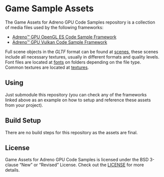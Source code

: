 # Game Sample Assets

The Game Assets for Adreno GPU Code Samples repository is a collection of media files used by the following frameworks:

- [Adreno™ GPU OpenGL ES Code Sample Framework](https://github.com/quic/adreno-gpu-opengl-es-code-sample-framework)
- [Adreno™ GPU Vulkan Code Sample Framework](https://github.com/quic/adreno-gpu-vulkan-code-sample-framework)

Full scene objects in the *GLTF* format can be found at [scenes](/scenes), these scenes include all necessary textures, usually in different formats and quality levels.
Font files are located at [fonts](/fonts) on folders depending on the file type.
Common textures are located at [textures](/textures).

## Using

Just submodule this repository (you can check any of the frameworks linked above as an example on how to setup and reference these assets from your project).

## Build Setup

There are no build steps for this repository as the assets are final.

## License
Game Assets for Adreno GPU Code Samples is licensed under the BSD 3-clause “New” or “Revised” License. Check out the [LICENSE](LICENSE) for more details.